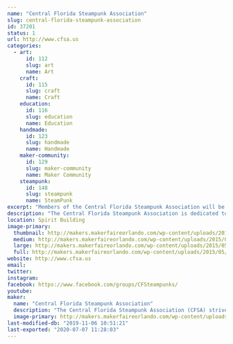 ```yaml
---
name: "Central Florida Steampunk Association"
slug: central-florida-steampunk-association
id: 37201
status: 1
url: http://www.cfsa.us
categories:
  - art:
      id: 112
      slug: art
      name: Art
    craft:
      id: 115
      slug: craft
      name: Craft
    education:
      id: 116
      slug: education
      name: Education
    handmade:
      id: 123
      slug: handmade
      name: Handmade
    maker-community:
      id: 129
      slug: maker-community
      name: Maker Community
    steampunk:
      id: 148
      slug: steampunk
      name: SteamPunk
excerpt: "Members of the Central Florida Steampunk Association will be displaying various examples of prop making and costuming, which includes leather working, simple electronics, steam power, sewing, jewelry making, and much more.  "
description: "The Central Florida Steampunk Association is dedicated to bringing the colorful and imaginative world of Steampunk to anyone interested in learning more about it.  The shortest description of steampunk is \"Victorian Science Fiction\", which was bought to life with authors like Jules Verne.  In recent years the genre has blossomed to become a world-wide sensation, influencing musicians, artists, and even fashion designers.  Our members have used their skills to create works of art through a variety of materials.  We have leather workers, metal workers, jewelry makers, artists, musicians, costumers, prop makers, and writers.  Many of our members also teach classes to pass on these skills."
location: Spirit Building
image-primary:
  thumbnail: http://makers.makerfaireorlando.com/wp-content/uploads/2015/05/CFSA-OMMF-2014-150x150.jpg
  medium: http://makers.makerfaireorlando.com/wp-content/uploads/2015/05/CFSA-OMMF-2014-300x200.jpg
  large: http://makers.makerfaireorlando.com/wp-content/uploads/2015/05/CFSA-OMMF-2014.jpg
  full: http://makers.makerfaireorlando.com/wp-content/uploads/2015/05/CFSA-OMMF-2014.jpg
website: http://www.cfsa.us
email: 
twitter: 
instagram: 
facebook: https://www.facebook.com/groups/CFSteampunks/
youtube: 
maker:
  name: "Central Florida Steampunk Association"
  description: "The Central Florida Steampunk Association (CFSA) strives to bring Steampunk to anyone who is interested in the genre, or interested in learning how we make our props and costumes.  Our members have experience in leather working, jewelry making, sewing, prop making, simple wearable electronics, and much more.  We frequently hold classes in an effort to share our knowledge base and encourage learners to try new skills.  We'll have several items on display to showcase some of the skills and classes we have to offer.  "
  image-primary: http://makers.makerfaireorlando.com/wp-content/uploads/2017/10/Adobe-Spark-1-1024x1024.jpg
last-modified-db: "2019-11-06 10:51:21"
last-exported: "2020-07-07 11:28:03"
---
```

